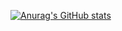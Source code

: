 [![Anurag's GitHub stats](https://github-readme-stats.vercel.app/api?username=arnoliudaxia)](https://github.com/anuraghazra/github-readme-stats)
